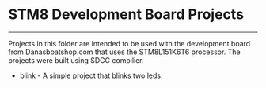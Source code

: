 # STM8 Development Board Projects
---------------------------------

Projects in this folder are intended to be used with the development board from Danasboatshop.com that uses the STM8L151K6T6 processor.  The projects were built using SDCC compilier.

* blink - A simple project that blinks two leds.

